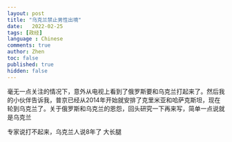 ```yaml
---
layout: post
title: "乌克兰禁止男性出境"
date:   2022-02-25
tags: [政经]
language : Chinese
comments: true
author: Zhen
toc: false
published: true
hidden: false
---
```

毫无一点关注的情况下，意外从电视上看到了俄罗斯要和乌克兰打起来了。然后我的小伙伴告诉我，普京已经从2014年开始就安排了克里米亚和哈萨克斯坦，现在轮到乌克兰了。关于俄罗斯和乌克兰的恩怨，回头研究一下再来写，简单一点说就是乌克兰

专家说打不起来，乌克兰人说8年了
大长腿
<!--stackedit_data:
eyJoaXN0b3J5IjpbMTExMjgwMjM2Nl19
-->